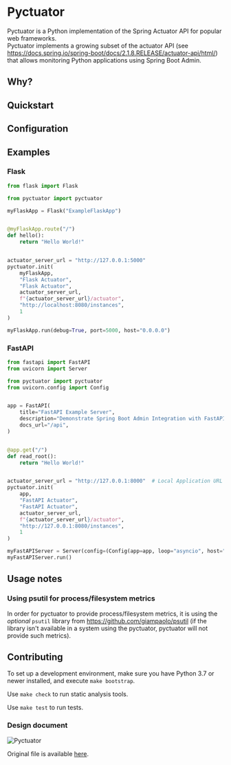 # Pyctuator

Pyctuator is a Python implementation of the Spring Actuator API for popular web frameworks.  
Pyctuator implements a growing subset of the actuator API (see https://docs.spring.io/spring-boot/docs/2.1.8.RELEASE/actuator-api/html/) that allows monitoring Python applications using Spring Boot Admin.

## Why?

## Quickstart

## Configuration

## Examples
### Flask
```python
from flask import Flask

from pyctuator import pyctuator

myFlaskApp = Flask("ExampleFlaskApp")


@myFlaskApp.route("/")
def hello():
    return "Hello World!"


actuator_server_url = "http://127.0.0.1:5000"
pyctuator.init(
    myFlaskApp,
    "Flask Actuator",
    "Flask Actuator",
    actuator_server_url,
    f"{actuator_server_url}/actuator",
    "http://localhost:8080/instances",
    1
)

myFlaskApp.run(debug=True, port=5000, host="0.0.0.0")

```
### FastAPI
```python
from fastapi import FastAPI
from uvicorn import Server

from pyctuator import pyctuator
from uvicorn.config import Config


app = FastAPI(
    title="FastAPI Example Server",
    description="Demonstrate Spring Boot Admin Integration with FastAPI",
    docs_url="/api",
)


@app.get("/")
def read_root():
    return "Hello World!"


actuator_server_url = "http://127.0.0.1:8000"  # Local Application URL
pyctuator.init(
    app,
    "FastAPI Actuator",
    "FastAPI Actuator",
    actuator_server_url,
    f"{actuator_server_url}/actuator",
    "http://127.0.0.1:8080/instances",
    1
)

myFastAPIServer = Server(config=(Config(app=app, loop="asyncio", host="0.0.0.0")))
myFastAPIServer.run()

```


## Usage notes
### Using psutil for process/filesystem metrics
In order for pyctuator to provide process/filesystem metrics, it is using the *optional* `psutil` library from https://github.com/giampaolo/psutil (if the library isn't available in a system using the pyctuator, pyctuator will not provide such metrics). 

## Contributing
To set up a development environment, make sure you have Python 3.7 or newer installed, and execute `make bootstrap`.

Use `make check` to run static analysis tools.

Use `make test` to run tests.

### Design document
![Pyctuator](/uploads/8183be2327a2703be14a628d484b8a4b/Pyctuator.JPG)

Original file is available [here](https://drive.google.com/file/d/1e7OjuN_CmYkqcpvR32Ym-Uf5EoWfHyan/view?usp=sharing).

